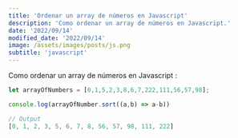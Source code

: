 ```yaml
---
title: 'Ordenar un array de números en Javascript'
description: 'Como ordenar un array de números en Javascript.'
date: '2022/09/14'
modified_date: '2022/09/14'
image: /assets/images/posts/js.png
subtitle: 'javascript'
---
```


Como ordenar un array de números en Javascript :

```js
let arrayOfNumbers = [0,1,5,2,3,8,6,7,222,111,56,57,98];

console.log(arrayOfNumber.sort((a,b) => a-b))

// Output
[0, 1, 2, 3, 5, 6, 7, 8, 56, 57, 98, 111, 222]
```
